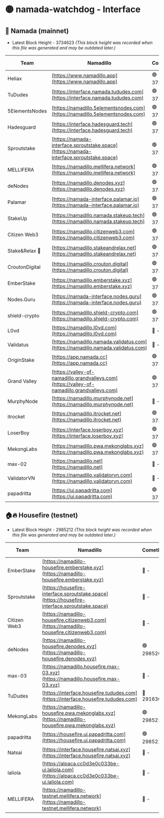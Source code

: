 # 🟡 namada-watchdog - Interface

## 🚀 Namada (mainnet)
- Latest Block Height - 3734623 *(This block height was recorded when this file was generated and may be outdated later.)*

| Team | Namadillo | CometBFT | Indexer | MASP Indexer |
|-|-|-|-|-|
| Heliax | [https://www.namadillo.app](https://www.namadillo.app) | 🟢 3734600 | 🟢 3734600 | 🟢 3734600 |
| TuDudes | [https://interface.namada.tududes.com](https://interface.namada.tududes.com) | 🟢 3734600 | 🟢 3734600 | 🟢 3734600 |
| 5ElementsNodes | [https://namadillo.5elementsnodes.com](https://namadillo.5elementsnodes.com) | 🟢 3734601 | 🟢 3734601 | 🟢 3734601 |
| Hadesguard | [https://interface.hadesguard.tech](https://interface.hadesguard.tech) | 🟢 3734602 | 🟢 3734601 | 🟢 3734602 |
| Sproutstake | [https://namada-interface.sproutstake.space](https://namada-interface.sproutstake.space) | 🟢 3734602 | 🟢 3734602 | 🟢 3734602 |
| MELLIFERA | [https://namadillo.mellifera.network](https://namadillo.mellifera.network) | 🟢 3734603 | 🟢 3734603 | 🟢 3734603 |
| deNodes | [https://namadillo.denodes.xyz](https://namadillo.denodes.xyz) | 🟢 3734604 | 🟢 3734604 | 🟢 3734604 |
| Palamar | [https://namada-interface.palamar.io](https://namada-interface.palamar.io) | 🟢 3734605 | 🟢 3734604 | 🟢 3734604 |
| StakeUp | [https://namadillo.namada.stakeup.tech](https://namadillo.namada.stakeup.tech) | 🟢 3734605 | 🟢 3734605 | 🟢 3734605 |
| Citizen Web3 | [https://namadillo.citizenweb3.com](https://namadillo.citizenweb3.com) | 🟢 3734606 | 🟢 3734606 | 🟢 3734606 |
| Stake&Relax 🦥 | [https://namadillo.stakeandrelax.net](https://namadillo.stakeandrelax.net) | 🟢 3734607 | 🟢 3734607 | 🟢 3734607 |
| CroutonDigital | [https://namadillo.crouton.digital](https://namadillo.crouton.digital) | 🟢 3734608 | 🟢 3734608 | 🟢 3734608 |
| EmberStake | [https://namadillo.emberstake.xyz](https://namadillo.emberstake.xyz) | 🟢 3734608 | 🟢 3734608 | 🟢 3734608 |
| Nodes.Guru | [https://namada-interface.nodes.guru](https://namada-interface.nodes.guru) | 🟢 3734609 | 🟢 3734609 | 🟢 3734609 |
| shield-crypto | [https://namadillo.shield-crypto.com](https://namadillo.shield-crypto.com) | 🟢 3734610 | 🟢 3734609 | 🟢 3734610 |
| L0vd | [https://namadillo.l0vd.com](https://namadillo.l0vd.com) | 🔴 - | 🔴 - | 🔴 - |
| Validatus | [https://namadillo.namada.validatus.com](https://namadillo.namada.validatus.com) | 🔴 - | 🔴 - | 🔴 - |
| OriginStake | [https://app.namada.cc](https://app.namada.cc) | 🟢 3734615 | 🟢 3734615 | 🟢 3734614 |
| Grand Valley | [https://valley-of-namadillo.grandvalleys.com](https://valley-of-namadillo.grandvalleys.com) | 🟢 3734615 | 🟢 3734614 | 🟢 3734615 |
| MurphyNode | [https://namadillo.murphynode.net](https://namadillo.murphynode.net) | 🔴 - | 🔴 - | 🔴 - |
| itrocket | [https://namadillo.itrocket.net](https://namadillo.itrocket.net) | 🟢 3734617 | 🟢 3734617 | 🟢 3734617 |
| LoserBoy | [https://interface.loserboy.xyz](https://interface.loserboy.xyz) | 🟢 3734618 | 🟢 3734617 | 🟢 3734617 |
| MekongLabs | [https://namadillo.pwa.mekonglabs.xyz](https://namadillo.pwa.mekonglabs.xyz) | 🟢 3734618 | 🟢 3734618 | 🟢 3734618 |
| max-02 | [https://namadillo.net](https://namadillo.net) | 🔴 - | 🔴 - | 🔴 - |
| ValidatorVN | [https://namadillo.validatorvn.com](https://namadillo.validatorvn.com) | 🔴 - | 🔴 - | 🔴 - |
| papadritta | [https://ui.papadritta.com](https://ui.papadritta.com) | 🟢 3734623 | 🟢 3734622 | 🟢 3734622 |

## 🏠🔥 Housefire (testnet)
- Latest Block Height - 2985212 *(This block height was recorded when this file was generated and may be outdated later.)*

| Team | Namadillo | CometBFT | Indexer | MASP Indexer |
|-|-|-|-|-|
| EmberStake | [https://namadillo-housefire.emberstake.xyz](https://namadillo-housefire.emberstake.xyz) | 🔴 - | 🔴 - | 🔴 - |
| Sproutstake | [https://housefire-interface.sproutstake.space](https://housefire-interface.sproutstake.space) | 🔴 - | 🔴 - | 🔴 - |
| Citizen Web3 | [https://namadillo-housefire.citizenweb3.com](https://namadillo-housefire.citizenweb3.com) | 🔴 - | 🔴 - | 🔴 - |
| deNodes | [https://namadillo-housefire.denodes.xyz](https://namadillo-housefire.denodes.xyz) | 🟢 2985202 | 🟢 2985202 | 🟢 2985202 |
| max-03 | [https://namadillo.housefire.max-03.xyz](https://namadillo.housefire.max-03.xyz) | 🔴 - | 🔴 - | 🔴 - |
| TuDudes | [https://interface.housefire.tududes.com](https://interface.housefire.tududes.com) | 🔴 2916306 | 🔴 2916306 | 🔴 2916306 |
| MekongLabs | [https://namadillo-housefire.pwa.mekonglabs.xyz](https://namadillo-housefire.pwa.mekonglabs.xyz) | 🟢 2985211 | 🟢 2985211 | 🟢 2985211 |
| papadritta | [https://housefire.ui.papadritta.com](https://housefire.ui.papadritta.com) | 🟢 2985212 | 🟢 2985212 | 🟢 2985212 |
| Natsai | [https://interface.housefire.natsai.xyz](https://interface.housefire.natsai.xyz) | 🔴 - | 🔴 - | 🔴 - |
| laliola | [https://alpaca.cc0d3e0c033be-ui.laliola.com](https://alpaca.cc0d3e0c033be-ui.laliola.com) | 🔴 - | 🔴 - | 🔴 - |
| MELLIFERA | [https://namadillo-testnet.mellifera.network](https://namadillo-testnet.mellifera.network) | 🔴 - | 🔴 2778001 | 🔴 2607259 |

